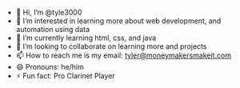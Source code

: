 - 👋 Hi, I’m @tyle3000
- 👀 I’m interested in learning more about web development, and automation using data
- 🌱 I’m currently learning html, css, and java
- 💞️ I’m looking to collaborate on learning more and projects
- 📫 How to reach me is my email: tyler@moneymakersmakeit.com
- 😄 Pronouns: he/him
- ⚡ Fun fact: Pro Clarinet Player 

<!---
tyle3000/tyle3000 is a ✨ special ✨ repository because its `README.md` (this file) appears on your GitHub profile.
You can click the Preview link to take a look at your changes.
--->
